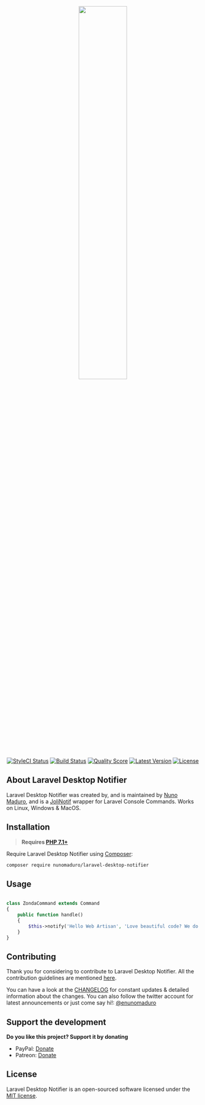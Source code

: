 <p align="center">
    <img src="https://raw.githubusercontent.com/nunomaduro/laravel-desktop-notifier/stable/docs/icon.png" width="50%">
</p>

<p align="center">
    <a href="https://styleci.io/repos/94141482"><img src="https://styleci.io/repos/94141482/shield" alt="StyleCI Status"></img></a>
    <a href="https://github.com/nunomaduro/laravel-desktop-notifier/actions"><img src="https://img.shields.io/github/workflow/status/nunomaduro/laravel-desktop-notifier/Tests/stable.svg?style=flat-square" alt="Build Status"></img></a>
    <a href="https://scrutinizer-ci.com/g/nunomaduro/laravel-desktop-notifier"><img src="https://img.shields.io/scrutinizer/g/nunomaduro/laravel-desktop-notifier.svg?style=flat-square" alt="Quality Score"></img></a>
    <a href="https://github.com/nunomaduro/laravel-desktop-notifier/releases"><img src="https://img.shields.io/github/release/nunomaduro/laravel-desktop-notifier.svg?style=flat-square" alt="Latest Version"></img></a>
    <a href="https://packagist.org/packages/nunomaduro/laravel-console-task"><img src="https://poser.pugx.org/nunomaduro/laravel-console-task/license.svg" alt="License"></a>
</p>

## About Laravel Desktop Notifier

Laravel Desktop Notifier was created by, and is maintained by [Nuno Maduro](https://github.com/nunomaduro), and is a [JoliNotif](https://github.com/jolicode/JoliNotif) wrapper for Laravel Console Commands. Works on Linux, Windows & MacOS.

## Installation

> **Requires [PHP 7.1+](https://php.net/releases/)**

Require Laravel Desktop Notifier using [Composer](https://getcomposer.org):

```bash
composer require nunomaduro/laravel-desktop-notifier
```

## Usage

```php

class ZondaCommand extends Command
{
    public function handle()
    {
        $this->notify('Hello Web Artisan', 'Love beautiful code? We do too!');
    }
}
```

## Contributing

Thank you for considering to contribute to Laravel Desktop Notifier. All the contribution guidelines are mentioned [here](CONTRIBUTING.md).

You can have a look at the [CHANGELOG](CHANGELOG.md) for constant updates & detailed information about the changes. You can also follow the twitter account for latest announcements or just come say hi!: [@enunomaduro](https://twitter.com/enunomaduro)

## Support the development
**Do you like this project? Support it by donating**

- PayPal: [Donate](https://www.paypal.com/cgi-bin/webscr?cmd=_s-xclick&hosted_button_id=66BYDWAT92N6L)
- Patreon: [Donate](https://www.patreon.com/nunomaduro)

## License

Laravel Desktop Notifier is an open-sourced software licensed under the [MIT license](LICENSE.md).

